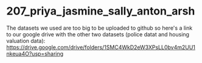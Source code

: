 # 207_priya_jasmine_sally_anton_arsh
The datasets we used are too big to be uploaded to github so here's a link to our google drive with the other two datasets (police datat and housing valuation data): https://drive.google.com/drive/folders/1SMC4WkD2eW3XPsLL0bv4m2UU1nkeua4O?usp=sharing
